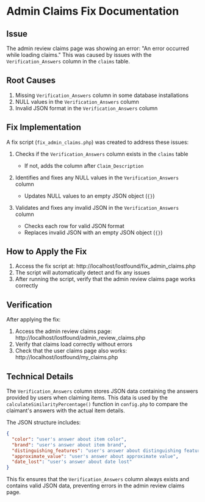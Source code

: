 # Admin Claims Fix Documentation

## Issue
The admin review claims page was showing an error: "An error occurred while loading claims." This was caused by issues with the `Verification_Answers` column in the `claims` table.

## Root Causes
1. Missing `Verification_Answers` column in some database installations
2. NULL values in the `Verification_Answers` column
3. Invalid JSON format in the `Verification_Answers` column

## Fix Implementation
A fix script (`fix_admin_claims.php`) was created to address these issues:

1. Checks if the `Verification_Answers` column exists in the `claims` table
   - If not, adds the column after `Claim_Description`

2. Identifies and fixes any NULL values in the `Verification_Answers` column
   - Updates NULL values to an empty JSON object (`{}`)

3. Validates and fixes any invalid JSON in the `Verification_Answers` column
   - Checks each row for valid JSON format
   - Replaces invalid JSON with an empty JSON object (`{}`)

## How to Apply the Fix
1. Access the fix script at: http://localhost/lostfound/fix_admin_claims.php
2. The script will automatically detect and fix any issues
3. After running the script, verify that the admin review claims page works correctly

## Verification
After applying the fix:
1. Access the admin review claims page: http://localhost/lostfound/admin_review_claims.php
2. Verify that claims load correctly without errors
3. Check that the user claims page also works: http://localhost/lostfound/my_claims.php

## Technical Details
The `Verification_Answers` column stores JSON data containing the answers provided by users when claiming items. This data is used by the `calculateSimilarityPercentage()` function in `config.php` to compare the claimant's answers with the actual item details.

The JSON structure includes:
```json
{
  "color": "user's answer about item color",
  "brand": "user's answer about item brand",
  "distinguishing_features": "user's answer about distinguishing features",
  "approximate_value": "user's answer about approximate value",
  "date_lost": "user's answer about date lost"
}
```

This fix ensures that the `Verification_Answers` column always exists and contains valid JSON data, preventing errors in the admin review claims page.